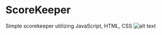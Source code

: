 # ScoreKeeper
Simple scorekeeper utilizing JavaScript, HTML, CSS
![alt text](https://imgur.com/a/sWYZxtK)

